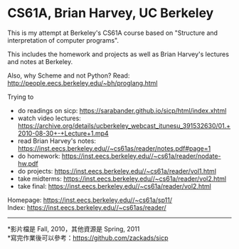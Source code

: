 # CS61A, Brian Harvey, UC Berkeley

This is my attempt at Berkeley's CS61A course based on "Structure and interpretation of computer programs".

This includes the homework and projects as well as Brian Harvey's lectures and notes at Berkeley.

Also, why Scheme and not Python? Read: http://people.eecs.berkeley.edu/~bh/proglang.html

Trying to
 - do readings on sicp: https://sarabander.github.io/sicp/html/index.xhtml
 - watch video lectures: https://archive.org/details/ucberkeley_webcast_itunesu_391532630/01.+2010-08-30+-+Lecture+1.mp4
 - read Brian Harvey's notes: https://inst.eecs.berkeley.edu//~cs61as/reader/notes.pdf#page=1
 - do homework: https://inst.eecs.berkeley.edu//~cs61a/reader/nodate-hw.pdf
 - do projects: https://inst.eecs.berkeley.edu//~cs61a/reader/vol1.html
 - take midterms: https://inst.eecs.berkeley.edu//~cs61a/reader/vol2.html
 - take final: https://inst.eecs.berkeley.edu//~cs61a/reader/vol2.html

Homepage: https://inst.eecs.berkeley.edu//~cs61a/sp11/  
Index: https://inst.eecs.berkeley.edu//~cs61as/reader/

---

*影片檔是 Fall, 2010，其他資源是 Spring, 2011  
*寫完作業後可以參考：https://github.com/zackads/sicp

